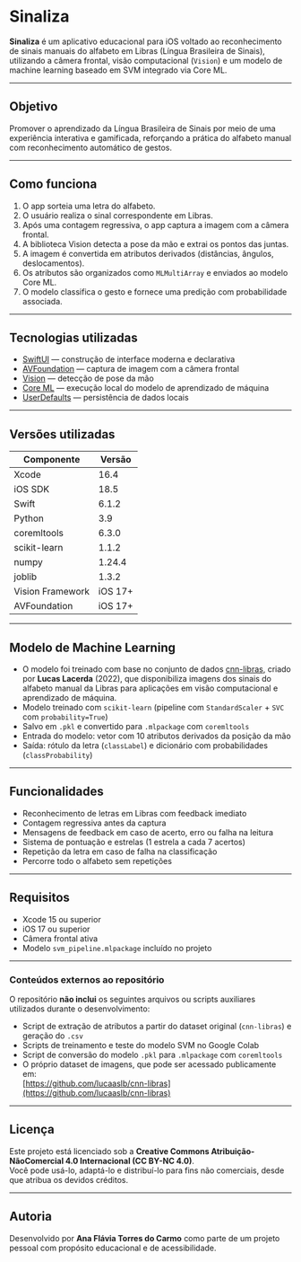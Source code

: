 # Sinaliza

**Sinaliza** é um aplicativo educacional para iOS voltado ao reconhecimento de sinais manuais do alfabeto em Libras (Língua Brasileira de Sinais), utilizando a câmera frontal, visão computacional (`Vision`) e um modelo de machine learning baseado em SVM integrado via Core ML.

---

## Objetivo

Promover o aprendizado da Língua Brasileira de Sinais por meio de uma experiência interativa e gamificada, reforçando a prática do alfabeto manual com reconhecimento automático de gestos.

---

## Como funciona

1. O app sorteia uma letra do alfabeto.
2. O usuário realiza o sinal correspondente em Libras.
3. Após uma contagem regressiva, o app captura a imagem com a câmera frontal.
4. A biblioteca Vision detecta a pose da mão e extrai os pontos das juntas.
5. A imagem é convertida em atributos derivados (distâncias, ângulos, deslocamentos).
6. Os atributos são organizados como `MLMultiArray` e enviados ao modelo Core ML.
7. O modelo classifica o gesto e fornece uma predição com probabilidade associada.

---

## Tecnologias utilizadas

- [SwiftUI](https://developer.apple.com/xcode/swiftui/) — construção de interface moderna e declarativa
- [AVFoundation](https://developer.apple.com/documentation/avfoundation) — captura de imagem com a câmera frontal
- [Vision](https://developer.apple.com/documentation/vision) — detecção de pose da mão
- [Core ML](https://developer.apple.com/documentation/coreml) — execução local do modelo de aprendizado de máquina
- [UserDefaults](https://developer.apple.com/documentation/foundation/userdefaults) — persistência de dados locais

---

## Versões utilizadas

| Componente       | Versão        |
|------------------|---------------|
| Xcode            | 16.4          |
| iOS SDK          | 18.5          |
| Swift            | 6.1.2         |
| Python           | 3.9           |
| coremltools      | 6.3.0         |
| scikit-learn     | 1.1.2         |
| numpy            | 1.24.4        |
| joblib           | 1.3.2         |
| Vision Framework | iOS 17+       |
| AVFoundation     | iOS 17+       |

---

## Modelo de Machine Learning

- O modelo foi treinado com base no conjunto de dados [cnn-libras](https://github.com/lucaaslb/cnn-libras), criado por **Lucas Lacerda** (2022), que disponibiliza imagens dos sinais do alfabeto manual da Libras para aplicações em visão computacional e aprendizado de máquina.
- Modelo treinado com `scikit-learn` (pipeline com `StandardScaler` + `SVC` com `probability=True`)
- Salvo em `.pkl` e convertido para `.mlpackage` com `coremltools`
- Entrada do modelo: vetor com 10 atributos derivados da posição da mão
- Saída: rótulo da letra (`classLabel`) e dicionário com probabilidades (`classProbability`)

---

## Funcionalidades

- Reconhecimento de letras em Libras com feedback imediato
- Contagem regressiva antes da captura
- Mensagens de feedback em caso de acerto, erro ou falha na leitura
- Sistema de pontuação e estrelas (1 estrela a cada 7 acertos)
- Repetição da letra em caso de falha na classificação
- Percorre todo o alfabeto sem repetições

---

## Requisitos

- Xcode 15 ou superior
- iOS 17 ou superior
- Câmera frontal ativa
- Modelo `svm_pipeline.mlpackage` incluído no projeto

---

### Conteúdos externos ao repositório

O repositório **não inclui** os seguintes arquivos ou scripts auxiliares utilizados durante o desenvolvimento:

- Script de extração de atributos a partir do dataset original (`cnn-libras`) e geração do `.csv`
- Scripts de treinamento e teste do modelo SVM no Google Colab
- Script de conversão do modelo `.pkl` para `.mlpackage` com `coremltools`
- O próprio dataset de imagens, que pode ser acessado publicamente em:  
  [https://github.com/lucaaslb/cnn-libras](https://github.com/lucaaslb/cnn-libras)

---

## Licença

Este projeto está licenciado sob a **Creative Commons Atribuição-NãoComercial 4.0 Internacional (CC BY-NC 4.0)**.  
Você pode usá-lo, adaptá-lo e distribuí-lo para fins não comerciais, desde que atribua os devidos créditos.

---

## Autoria

Desenvolvido por **Ana Flávia Torres do Carmo** como parte de um projeto pessoal com propósito educacional e de acessibilidade.
